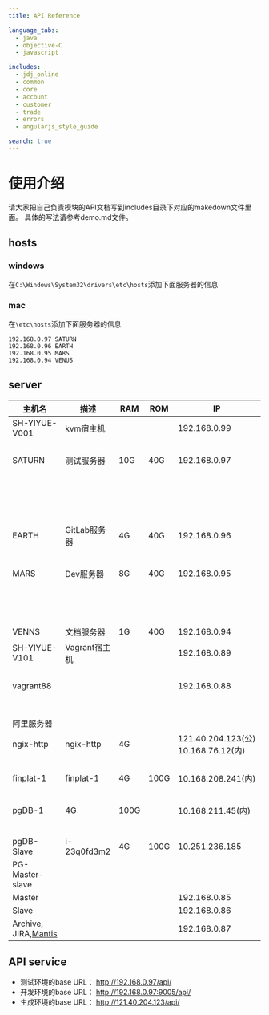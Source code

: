 ```yaml
---
title: API Reference

language_tabs:
  - java
  - objective-C
  - javascript

includes:
  - jdj_online
  - common
  - core
  - account
  - customer
  - trade
  - errors
  - angularjs_style_guide

search: true
---
```


# 使用介绍

请大家把自己负责模块的API文档写到includes目录下对应的makedown文件里面。
具体的写法请参考demo.md文件。
## hosts

### windows

在`C:\Windows\System32\drivers\etc\hosts`添加下面服务器的信息

### mac

在`\etc\hosts`添加下面服务器的信息

```
192.168.0.97 SATURN
192.168.0.96 EARTH
192.168.0.95 MARS
192.168.0.94 VENUS
```

## server




主机名	        | 描述	        | RAM	 | ROM	 | IP	            | 用户名	    | 密码	      | 服务
---------       | -----------   | ------ | ----- | -----------------|-----------|-------      | ----------- 
SH-YIYUE-V001	|kvm宿主机	    |	     |	     |192.168.0.99	    |root	    |ZSE4RFVGY70-=|	
				|	            |        |       |                  |admin	    |zse4rfvgy7	  |
SATURN	        |测试服务器	    |10G	 |40G	 |192.168.0.97	    |root	    |zse4rfvgy7,./|[Nexus](http://saturn:8081/nexus) (admin/admin123)	
				|	            |        |       |                  |admin	    |zse4rfvgy7	  |[Jenkins](http://saturn:8080) deprecated
				|	            |        |       |                  |     	    |       	  |[FP](http://saturn:9001)
				|	            |        |       |                  |     	    |       	  |[OP](http://saturn:9006)    sunlights/sunlights.1234!
				|	            |        |       |                  |     	    |       	  |nginx    80:FP测试库 9004:FP测试库 9005:FP开发库
EARTH	        |GitLab服务器	|4G	     |40G	 |192.168.0.96	    |root	    |zse4rfvgy7,./|[GitLab](http://earth)
				|	            |        |       |                  |sunlights	|zse4rfvgy7,./|	
MARS	        |Dev服务器	    |8G	     |40G	 |192.168.0.95	    |root	    |zse4rfvgy7,./|jdbc:postgresql://mars:5432/sunlightsdev   sunlights/sunlights
				|               |        |       |                  |admin	    |zse4rfvgy7	  |[FP](http://mars:9005)
				|			    |        |       |                  |           |             |[OP](http://mars:9006)sunlights/sunlights.1234!
				|			    |        |       |                  |           |             |[Jenkins](http://mars:8080)
VENNS	        |文档服务器	    |1G	     |40G	 |192.168.0.94	    |admin	    |zse4rfvgy7,./|													
SH-YIYUE-V101	|Vagrant宿主机	|		 |       |192.168.0.89	    |root	    |zse4rfvgy7,./|	
				|	            |	     |       |	                |admin      |zse4rfvgy7   |	
vagrant88		|               |        |	     |192.168.0.88	    |vagrant	|vagrant	  |ssh vagrant@192.168.0.88:2222
         		|               |        |	     |          	    |       	|       	  |jdbc:postgresql://192.168.0.88:5432/sunlightsdev   sunlights/sunlights														
阿里服务器		|               |        |	     |          	    |       	|       	  |					
ngix-http	    |ngix-http	    |4G		 |       |121.40.204.123(公) 10.168.76.12(内)|   root   |     6mOu9cIb  	  |	http://121.40.204.123:9006(op)			
				|               |        |	     |          	    |admin	    |zse4rfvgy7	  |[Nginx](http://121.40.204.123/)
finplat-1	    |finplat-1	    |4G	     |100G	 |10.168.208.241(内)	|root	    |6mOu9cIb	  |jdk(1.7.0_67)
				|               |        |	     |          	    |admin	    |zse4rfvgy7	  |http://localhost:9000(fp)
pgDB-1	        |4G	            |100G	 |       |10.168.211.45(内)	|root	    |6mOu9cIb	  |jdbc:postgresql://localhost:5432/sunlights   sunlights/sunlights
				|               |        |	     |          	    |admin	    |zse4rfvgy7	  |
pgDB-Slave	    |i-23q0fd3m2	|4G      |100G	 |10.251.236.185	|root	    |iWantaD0g	  |
PG-Master-slave |               |	     |       |                  |           |             |/venns/user/public/document/pgPool-config.txt
Master		    |	            |        |       |192.168.0.85	    |vagrant	|vagrant	  |
Slave		    |	            |        |       |192.168.0.86      |vagrant	|vagrant	  |
Archive, JIRA,[Mantis](http://192.168.0.87/mantis/)|	            |        |       |192.168.0.87		|vagrant    |vagrant	  | 	



## API service 

* 测试环境的base URL： http://192.168.0.97/api/
* 开发环境的base URL： http://192.168.0.97:9005/api/
* 生成环境的base URL： http://121.40.204.123/api/


